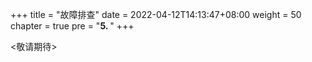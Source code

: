 +++
title = "故障排查"
date = 2022-04-12T14:13:47+08:00
weight = 50
chapter = true
pre = "<b>5. </b>"
+++

<敬请期待>
